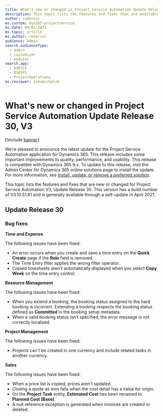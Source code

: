 ```yaml
---
title: What's new or changed in Project Service Automation Update Release 30, V3
description: This topic lists the features and fixes that are available in Project Service Automation Update Release 30, V3.
author: ruhercul
ms.custom: dyn365-projectservice
ms.date: 04/01/2021
ms.topic: article
ms.author: ruhercul
audience: Admin
search.audienceType: 
  - admin
  - customizer
  - enduser
search.app: 
  - D365CE
  - D365PS
  - ProjectOperations
ms.reviewer: johnmichalak
---
```




# What's new or changed in Project Service Automation Update Release 30, V3

[!include [banner](../includes/psa-now-project-operations.md)]

We’re pleased to announce the latest update for the Project Service Automation application for Dynamics 365. This release includes some important improvements to quality, performance, and usability. This release is compatible with Dynamics 365 9.x. To update to this release, visit the Admin Center for Dynamics 365 online solutions page to install the update. For more information, see [Install, update, or remove a preferred solution](/power-platform/admin/install-remove-preferred-solution).

This topic lists the features and fixes that are new or changed for Project Service Automation V3, Update Release 30. This version has a build number of V3.10.51.61 and is generally available through a self-update in April 2021.

## Update Release 30

### Bug fixes

**Time and Expense**

The following issues have been fixed:

- An error occurs when you create and save a time entry on the **Quick Create** page if the **Role** field is removed.
- The Time Entry filter applies the wrong filter operator.
- Copied timesheets aren't automatically displayed when you select **Copy Week** on the time entry control.

**Resource Management**

The following issues have been fixed:

- When you extend a booking, the booking status assigned to the hard booking is incorrect. Extending a booking respects the booking status defined as **Committed** in the booking setup metadata.
- When a valid booking status isn't specified, the error message is not correctly localized.

**Project Management**

The following issues have been fixed:

- Projects can't be created in one currency and include related tasks in another currency.

**Sales**

The following issues have been fixed:

- When a price list is copied, prices aren't updated.
- Closing a quote as won fails when the cost detail has a value for origin.
- On the **Project Task** entity, **Estimated Cost** has been renamed to **Planned Cost (Base)**.
- A null reference exception is generated when invoices are created or deleted.
